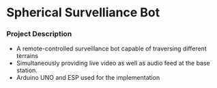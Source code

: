 # Spherical Survelliance Bot


### Project Description
* A remote-controlled surveillance bot capable of traversing different terrains 
* Simultaneously providing live video as well as audio feed at the base station.
* Arduino UNO and ESP used for the implementation




